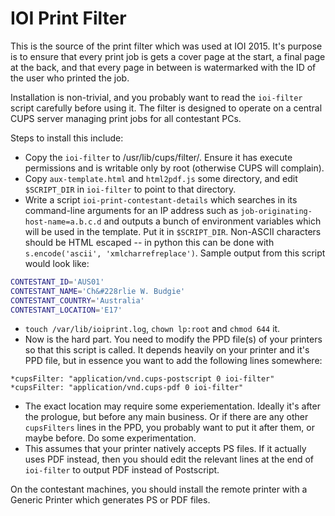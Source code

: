 # IOI Print Filter

This is the source of the print filter which was used at IOI 2015. It's purpose
is to ensure that every print job is gets a cover page at the start, a final
page at the back, and that every page in between is watermarked with the ID of
the user who printed the job.

Installation is non-trivial, and you probably want to read the `ioi-filter`
script carefully before using it. The filter is designed to operate on a
central CUPS server managing print jobs for all contestant PCs.

Steps to install this include:
 * Copy the `ioi-filter` to /usr/lib/cups/filter/. Ensure it has execute
   permissions and is writable only by root (otherwise CUPS will complain).
 * Copy `aux-template.html` and `html2pdf.js` some directory, and edit
   `$SCRIPT_DIR` in `ioi-filter` to point to that directory.
 * Write a script `ioi-print-contestant-details` which searches in its
   command-line arguments for an IP address such as
   `job-originating-host-name=a.b.c.d` and outputs a bunch of environment
   variables which will be used in the template. Put it in `$SCRIPT_DIR`.
   Non-ASCII characters should be HTML escaped -- in python this can be done
   with `s.encode('ascii', 'xmlcharrefreplace')`. Sample output from this
   script would look like:
```sh
CONTESTANT_ID='AUS01'
CONTESTANT_NAME='Ch&#228rlie W. Budgie'
CONTESTANT_COUNTRY='Australia'
CONTESTANT_LOCATION='E17'
```
 * `touch /var/lib/ioiprint.log`, `chown lp:root` and `chmod 644` it.
 * Now is the hard part. You need to modify the PPD file(s) of your printers so
   that this script is called. It depends heavily on your printer and it's PPD
   file, but in essence you want to add the following lines somewhere:
```
*cupsFilter: "application/vnd.cups-postscript 0 ioi-filter"
*cupsFilter: "application/vnd.cups-pdf 0 ioi-filter"
```
 * The exact location may require some experiementation. Ideally it's after the
   prologue, but before any main business. Or if there are any other
   `cupsFilters` lines in the PPD, you probably want to put it after them, or
   maybe before. Do some experimentation.
 * This assumes that your printer natively accepts PS files. If it actually
   uses PDF instead, then you should edit the relevant lines at the end of
   `ioi-filter` to output PDF instead of Postscript.

On the contestant machines, you should install the remote printer with a
Generic Printer which generates PS or PDF files.
